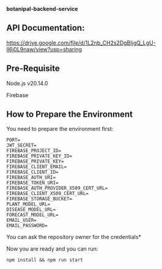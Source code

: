 **botanipal-backend-service**

## **API Documentation:**

https://drive.google.com/file/d/1L2nb_CH2s2DgBIjgQ_LgU-ll6j0L9naw/view?usp=sharing

## **Pre-Requisite**

Node.js v20.14.0

Firebase

## **How to Prepare the Environment**

You need to prepare the environment first:

    PORT=
    JWT_SECRET=
    FIREBASE_PROJECT_ID=
    FIREBASE_PRIVATE_KEY_ID=
    FIREBASE_PRIVATE_KEY=
    FIREBASE_CLIENT_EMAIL=
    FIREBASE_CLIENT_ID=
    FIREBASE_AUTH_URI=
    FIREBASE_TOKEN_URI=
    FIREBASE_AUTH_PROVIDER_X509_CERT_URL=
    FIREBASE_CLIENT_X509_CERT_URL=
    FIREBASE_STORAGE_BUCKET=
    PLANT_MODEL_URL=
    DISEASE_MODEL_URL=
    FORECAST_MODEL_URL=
    EMAIL_USER=
    EMAIL_PASSWORD=

You can ask the repository owner for the credentials*

Now you are ready and you can run: 

    npm install && npm run start
